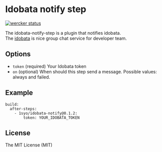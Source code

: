 # Idobata notify step

[![wercker status](https://app.wercker.com/status/301f193d57cb0e2be9be567fd7e847a0/m/master "wercker status")](https://app.wercker.com/project/bykey/301f193d57cb0e2be9be567fd7e847a0)

The idobata-notify-step is a plugin that notifies idobata.  
The [idobata](https://idobata.io/) is nice group chat service for developer team.

## Options

* ``token``  (required) Your Idobata token
* ``on`` (optional) When should this step send a message. Possible values: always and failed.

## Example

```
build:
  after-steps:
    - 1syo/idobata-notify@0.1.2:
        token: YOUR_IDOBATA_TOKEN
```

## License

The MIT License (MIT)
